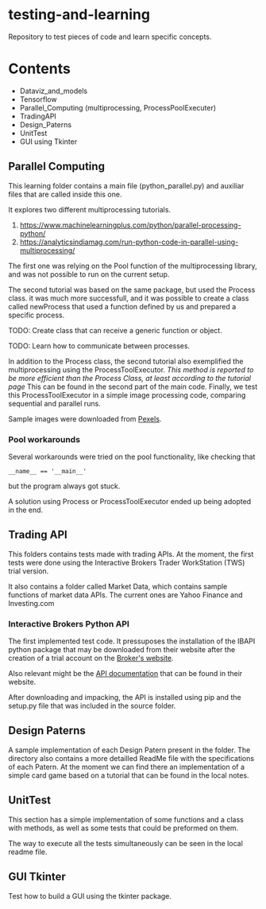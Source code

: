 # testing-and-learning
Repository to test pieces of code and learn specific concepts.


# Contents
+ Dataviz_and_models
+ Tensorflow
+ Parallel_Computing (multiprocessing, ProcessPoolExecuter)
+ TradingAPI
+ Design_Paterns
+ UnitTest
+ GUI using Tkinter


## Parallel Computing
This learning folder contains a main file (python_parallel.py)
and auxiliar files that are called inside this one.

It explores two different multiprocessing tutorials.

1) https://www.machinelearningplus.com/python/parallel-processing-python/
2) https://analyticsindiamag.com/run-python-code-in-parallel-using-multiprocessing/

The first one was relying on the Pool function of the
multiprocessing library, and was not possible to run on the
current setup.

The second tutorial was based on the same package, but used
the Process class. it was much more successfull, and it
was possible to create a class called newProcess that used a
function defined by us and prepared a specific process.


TODO: Create class that can receive a generic function or
object.

TODO: Learn how to communicate between processes.


In addition to the Process class, the second tutorial also
exemplified the multiprocessing using the ProcessToolExecutor.
*This method is reported to be more efficient than the Process
Class, at least according to the tutorial page*
This can be found in the second part of the main code.
Finally, we test this ProcessToolExecutor in a simple image
processing code, comparing sequential and parallel runs.

Sample images were downloaded from [Pexels](https://www.pexels.com/search/nature/).

### Pool workarounds
Several workarounds were tried on the pool functionality, like
checking that
```
__name__ == '__main__'
```
but the program always got stuck.

A solution using Process or ProcessToolExecutor ended up being
adopted in the end.


## Trading API
This folders contains tests made with trading APIs.
At the moment, the first tests were done using the Interactive Brokers
Trader WorkStation (TWS) trial version.

It also contains a folder called Market Data, which contains sample
functions of market data APIs. The current ones are Yahoo Finance and Investing.com

### Interactive Brokers Python API
The first implemented test code. It pressuposes the installation
of the IBAPI python package that may be downloaded from their
website after the creation of a trial account on the
[Broker's website](https://www.interactivebrokers.ie/en/home.php).

Also relevant might be the
[API documentation](https://interactivebrokers.github.io/tws-api/initial_setup.html)
that can be found in their website.

After downloading and impacking, the API is installed using
pip and the setup.py file that was included in the source folder.



## Design Paterns
A sample implementation of each Design Patern present in the folder.
The directory also contains a more detailled ReadMe file
with the specifications of each Patern.
At the moment we can find there an implementation of a simple card game
based on a tutorial that can be found in the local notes.

## UnitTest
This section has a simple implementation of some functions and a class with
methods, as well as some tests that could be preformed on them.

The way to execute all the tests simultaneously can be seen in the local
readme file.

## GUI Tkinter
Test how to build a GUI using the tkinter package.